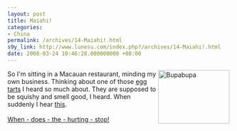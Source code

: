```yaml
---
layout: post
title: Maiahi!
categories:
- China
permalink: /archives/14-Maiahi!.html
s9y_link: http://www.lunesu.com/index.php?/archives/14-Maiahi!.html
date: 2008-03-24 10:46:28.000000000 +08:00
---
```

<!-- s9ymdb:21 --><img width="160" height="120" style="float: right; border: 0px; padding-left: 5px; padding-right: 5px;" src="http://www.lunesu.com/uploads/chenhuatongi56olo56i56.com_zhajm_119007489923x.jpg" alt="Bupabupa" />So I'm sitting in a Macauan restaurant, minding my own business. Thinking about one of those <a href="http://en.wikipedia.org/wiki/Pastel_de_nata" title="Pastel de Nata">egg tarts</a> I heard so much about. They are supposed to be squishy and smell good, I heard. When suddenly I hear <a href="http://lunesu.com/uploads/bupa.wma" title="bupabupa">this</a>.<br />
<br />
<a href="http://lunesu.com/uploads/hurting.wav" title="When does the hurting stop?!">When - does - the - hurting - stop!</a>
